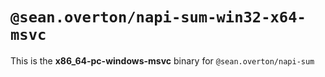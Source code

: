 # `@sean.overton/napi-sum-win32-x64-msvc`

This is the **x86_64-pc-windows-msvc** binary for `@sean.overton/napi-sum`
